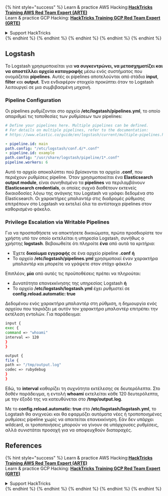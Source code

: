 {% hint style="success" %}
Learn & practice AWS Hacking:<img src="/.gitbook/assets/arte.png" alt="" data-size="line">[**HackTricks Training AWS Red Team Expert (ARTE)**](https://training.hacktricks.xyz/courses/arte)<img src="/.gitbook/assets/arte.png" alt="" data-size="line">\
Learn & practice GCP Hacking: <img src="/.gitbook/assets/grte.png" alt="" data-size="line">[**HackTricks Training GCP Red Team Expert (GRTE)**<img src="/.gitbook/assets/grte.png" alt="" data-size="line">](https://training.hacktricks.xyz/courses/grte)

<details>

<summary>Support HackTricks</summary>

* Check the [**subscription plans**](https://github.com/sponsors/carlospolop)!
* **Join the** 💬 [**Discord group**](https://discord.gg/hRep4RUj7f) or the [**telegram group**](https://t.me/peass) or **follow** us on **Twitter** 🐦 [**@hacktricks\_live**](https://twitter.com/hacktricks\_live)**.**
* **Share hacking tricks by submitting PRs to the** [**HackTricks**](https://github.com/carlospolop/hacktricks) and [**HackTricks Cloud**](https://github.com/carlospolop/hacktricks-cloud) github repos.

</details>
{% endhint %}
{% endhint %}
{% endhint %}
{% endhint %}
{% endhint %}


## Logstash

Το Logstash χρησιμοποιείται για **να συγκεντρώνει, να μετασχηματίζει και να αποστέλλει αρχεία καταγραφής** μέσω ενός συστήματος που ονομάζεται **pipelines**. Αυτές οι pipelines αποτελούνται από στάδια **input**, **filter** και **output**. Ένα ενδιαφέρον στοιχείο προκύπτει όταν το Logstash λειτουργεί σε μια συμβιβασμένη μηχανή.

### Pipeline Configuration

Οι pipelines ρυθμίζονται στο αρχείο **/etc/logstash/pipelines.yml**, το οποίο απαριθμεί τις τοποθεσίες των ρυθμίσεων των pipelines:
```yaml
# Define your pipelines here. Multiple pipelines can be defined.
# For details on multiple pipelines, refer to the documentation:
# https://www.elastic.co/guide/en/logstash/current/multiple-pipelines.html

- pipeline.id: main
path.config: "/etc/logstash/conf.d/*.conf"
- pipeline.id: example
path.config: "/usr/share/logstash/pipeline/1*.conf"
pipeline.workers: 6
```
Αυτό το αρχείο αποκαλύπτει πού βρίσκονται τα αρχεία **.conf**, που περιέχουν ρυθμίσεις pipeline. Όταν χρησιμοποιείται ένα **Elasticsearch output module**, είναι συνηθισμένο τα **pipelines** να περιλαμβάνουν **Elasticsearch credentials**, οι οποίες συχνά διαθέτουν εκτενείς δικαιοδοσίες λόγω της ανάγκης του Logstash να γράφει δεδομένα στο Elasticsearch. Οι χαρακτήρες μπαλαντέρ στις διαδρομές ρύθμισης επιτρέπουν στο Logstash να εκτελεί όλα τα αντίστοιχα pipelines στον καθορισμένο φάκελο.

### Privilege Escalation via Writable Pipelines

Για να προσπαθήσετε να αποκτήσετε δικαιώματα, πρώτα προσδιορίστε τον χρήστη υπό τον οποίο εκτελείται η υπηρεσία Logstash, συνήθως ο χρήστης **logstash**. Βεβαιωθείτε ότι πληροίτε **ένα** από αυτά τα κριτήρια:

- Έχετε **δικαίωμα εγγραφής** σε ένα αρχείο pipeline **.conf** **ή**
- Το αρχείο **/etc/logstash/pipelines.yml** χρησιμοποιεί έναν χαρακτήρα μπαλαντέρ και μπορείτε να γράψετε στον στόχο φάκελο

Επιπλέον, **μία** από αυτές τις προϋποθέσεις πρέπει να πληρούται:

- Δυνατότητα επανεκκίνησης της υπηρεσίας Logstash **ή**
- Το αρχείο **/etc/logstash/logstash.yml** έχει ρυθμιστεί σε **config.reload.automatic: true**

Δεδομένου ενός χαρακτήρα μπαλαντέρ στη ρύθμιση, η δημιουργία ενός αρχείου που ταιριάζει με αυτόν τον χαρακτήρα μπαλαντέρ επιτρέπει την εκτέλεση εντολών. Για παράδειγμα:
```bash
input {
exec {
command => "whoami"
interval => 120
}
}

output {
file {
path => "/tmp/output.log"
codec => rubydebug
}
}
```
Εδώ, το **interval** καθορίζει τη συχνότητα εκτέλεσης σε δευτερόλεπτα. Στο δοθέν παράδειγμα, η εντολή **whoami** εκτελείται κάθε 120 δευτερόλεπτα, με την έξοδό της να κατευθύνεται στο **/tmp/output.log**.

Με το **config.reload.automatic: true** στο **/etc/logstash/logstash.yml**, το Logstash θα ανιχνεύει και θα εφαρμόζει αυτόματα νέες ή τροποποιημένες ρυθμίσεις pipeline χωρίς να απαιτείται επανεκκίνηση. Εάν δεν υπάρχει wildcard, οι τροποποιήσεις μπορούν να γίνουν σε υπάρχουσες ρυθμίσεις, αλλά συνιστάται προσοχή για να αποφευχθούν διαταραχές.

## References
{% hint style="success" %}
Learn & practice AWS Hacking:<img src="/.gitbook/assets/arte.png" alt="" data-size="line">[**HackTricks Training AWS Red Team Expert (ARTE)**](https://training.hacktricks.xyz/courses/arte)<img src="/.gitbook/assets/arte.png" alt="" data-size="line">\
Learn & practice GCP Hacking: <img src="/.gitbook/assets/grte.png" alt="" data-size="line">[**HackTricks Training GCP Red Team Expert (GRTE)**<img src="/.gitbook/assets/grte.png" alt="" data-size="line">](https://training.hacktricks.xyz/courses/grte)

<details>

<summary>Support HackTricks</summary>

* Check the [**subscription plans**](https://github.com/sponsors/carlospolop)!
* **Join the** 💬 [**Discord group**](https://discord.gg/hRep4RUj7f) or the [**telegram group**](https://t.me/peass) or **follow** us on **Twitter** 🐦 [**@hacktricks\_live**](https://twitter.com/hacktricks\_live)**.**
* **Share hacking tricks by submitting PRs to the** [**HackTricks**](https://github.com/carlospolop/hacktricks) and [**HackTricks Cloud**](https://github.com/carlospolop/hacktricks-cloud) github repos.

</details>
{% endhint %}
</details>
{% endhint %}
</details>
{% endhint %}
</details>
{% endhint %}
</details>
{% endhint %}

